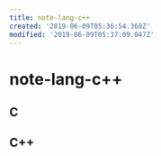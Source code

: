 ```yaml
---
title: note-lang-c++
created: '2019-06-09T05:36:54.368Z'
modified: '2019-06-09T05:37:09.047Z'
---
```


# note-lang-c++

## C

## C++


